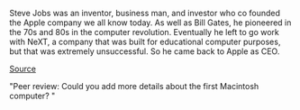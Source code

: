 Steve Jobs was an inventor, business man, and investor who co founded the Apple company we all know today. As well as Bill Gates, he pioneered in the 70s and 80s in the computer revolution. Eventually he left to go work with NeXT, a company that was built for educational computer purposes, but that was extremely unsuccessful. So he came back to Apple as CEO. 

[Source](https://en.wikipedia.org/wiki/Steve_Jobs)

"Peer review: Could you add more details about the first Macintosh computer? "
